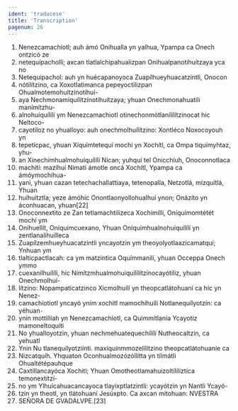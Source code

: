 ```yaml
---
ident: 'traducese'
title: 'Transcription'
pagenum: 26
---
```

1. Nenezcamachíotl; auh ámó Onihualla yn yalhua, Ypampa ca Onech ontzicó ze
2. netequípachollí; axcan tlatlalchipahualizpan Onihualpanotihuítzaya yca no
3. Netequipachol: auh yn huécapanoyoca Zuapílhueyhuacatzintli, Onocon
4. nótilítzino, ca Xoxotlatimanca pepeyoctilizpan Ohualmotemohuítzinotihuí-
5. aya Nechmonamíquílítzínotihuítzaya; yhuan Onechmonahuatili manímítzhu-
6. alnohuíquílílí ym Nenezcamachiotl otinechonmótlanílílítzinocat hic Neltoco-
7. cayotiloz no yhualloyo: auh onechmolhuílítzino: Xontléco Noxocoyouh yn
8. tepetícpac, yhuan Xíquímtetequí mochi yn Xochítl, ca Ompa tiquímyhtaz, yhu-
9. an Xinechímhualmohuíquílílí Nican; yuhquí tel Onicchíuh, Onoconnotlaca
10. machítí: mazíhuí Nimati ámotle oncá Xochítl, Ypampa ca ámóymochihua-
11. yani, yhuan cazan tetechachallattiaya, tetenopalla, Netzotlá, mízquítlá, Yhuan
12. huíhuítztla; yeze ámóhíc Onontlaonyollohualhuí ynon; Onázíto yn áconhuacan, yhuan[22] 
13. Onoconnextito ze Zan tetlamachtilizeca Xochímílli, Oníquímomtétét mochí ym
14. Oníhuellít, Oníquímcuexano, Yhuan Oníquímhualnohuíquílílí yn zentlanalihuílleca
15. Zuapílzemhueyhuacatzintli yncayotzin ym theoyolyotlaazicamatquí; Ynhuan ym
16. tlalticpactlacah: ca ym matzintica Oquímmanilí, yhuan Occeppa Onech ymmo
17. cuexanílhuílílí, híc Nímítzmhualmohuíquílílítzínocayótiliz, yhuan Onechmolhuí-
18. lítzino: Nopampaticatzinco Xicmolhuílí yn theopcatlátohuaní ca híc yn Nenez-
19. camachiotiotl yncayó yním xochitl mamochíhuílí Notlanequílyotzín: ca yéhuan۰
20. ynin mottillíah yn Nenezcamachiotl, ca Quimmítlanía Ycayotiz mamoneltoquíti
21. No yhualloyotzin, yhuan nechmehuatequechílílí Nutheocaltzin, ca yehuatl
22. Ynin Nu tlanequílyotziínti. maxíquínmmozelílítzino theopcatlátohuaníe ca
23. Nizcatquíh. Yhquaton Oconhualmozózóllítta yn tilmátli Ohualtétépauhque
24. Caxtillancayóca Xochitl; Yhuan Omotheotlamahuizoltílílíztíca temonextitzí-
25. no ym Ylhuícahuacancayoca tlayixptlatzintli: ycayótzin yn Nantli Ycayó-
26. tzin yn theotl, yn tlátohuaní Jesúxpto. Ca axcan mitohuan: NVESTRA
27. SEÑORA DE GVADALVPE.[23]
